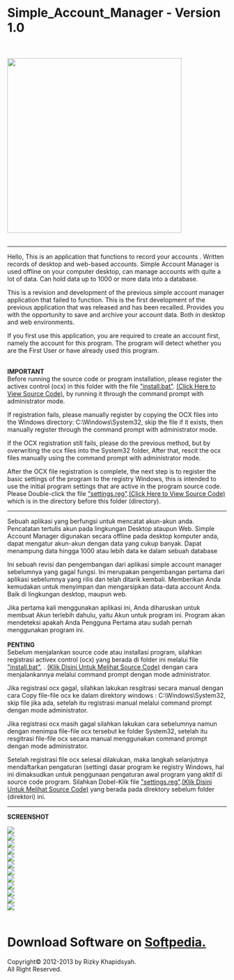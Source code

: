 # Simple_Account_Manager - Version 1.0
<br><br>
<img src="https://github.com/RizkyKhapidsyah/Simple_Account_Manager_v1.0/blob/master/certificate/Sertifikat%20100%25%20Bebas%20Malware%20-%20Simple%20Account%20Manager%20-%20Softpedia.PNG" width=400pt>
<br><br>
___
Hello,
This is an application that functions to record your accounts . Written records of desktop and web-based accounts. Simple Account Manager is used offline on your computer desktop, can manage accounts with quite a lot of data. Can hold data up to 1000 or more data into a database.

This is a revision and development of the previous simple account manager application that failed to function. This is the first development of the previous application that was released and has been recalled. Provides you with the opportunity to save and archive your account data. Both in desktop and web environments.

If you first use this application, you are required to create an account first, namely the account for this program. The program will detect whether you are the First User or have already used this program.

<br>
<b>IMPORTANT</b><br>
Before running the source code or program installation, please register the activex control (ocx) in this folder with the 
file <a href="https://github.com/RizkyKhapidsyah/Simple_Account_Manager_v1.0/tree/master/%5BINSTALLER_PROJECT%5D/RikySoft/Simple%20Account%20Manager%20v1.0/activeX">"install.bat"</a>. <a href="https://github.com/RizkyKhapidsyah/Simple_Account_Manager_v1.0/blob/master/%5BINSTALLER_PROJECT%5D/RikySoft/Simple%20Account%20Manager%20v1.0/activeX/install.bat"> (Click Here to View Source Code)</a>, by running it through the command prompt with administrator mode.

If registration fails, please manually register by copying the OCX files into the Windows directory:
C:\Windows\System32, skip the file if it exists, then manually register through the command prompt with administrator mode.

If the OCX registration still fails, please do the previous method, but by overwriting the ocx files into the System32 folder,
After that, rescit the ocx files manually using the command prompt with administrator mode.

After the OCX file registration is complete, the next step is to register the basic settings of the program to the registry
Windows, this is intended to use the initial program settings that are active in the program source code. Please Double-click 
the file <a href="https://github.com/RizkyKhapidsyah/Simple_Account_Manager_v1.0/tree/master/%5BINSTALLER_PROJECT%5D/RikySoft/Simple%20Account%20Manager%20v1.0">"settings.reg"</a>.<a href="https://github.com/RizkyKhapidsyah/Simple_Account_Manager_v1.0/blob/master/%5BINSTALLER_PROJECT%5D/RikySoft/Simple%20Account%20Manager%20v1.0/settings.reg">(Click Here to View Source Code)<a> which is in the directory before this folder (directory).


_____________________________________________________________

Sebuah aplikasi yang berfungsi untuk mencatat akun-akun anda. Pencatatan tertulis akun pada lingkungan Desktop ataupun Web. Simple Account Manager digunakan secara offline pada desktop komputer anda, dapat mengatur akun-akun dengan data yang cukup banyak. Dapat menampung data hingga 1000 atau lebih data ke dalam sebuah database

Ini sebuah revisi dan pengembangan dari aplikasi simple account manager sebelumnya yang gagal fungsi. Ini merupakan pengembangan pertama dari aplikasi sebelumnya yang rilis dan telah ditarik kembali. Memberikan Anda kemudakan untuk menyimpan dan mengarsipkan data-data account Anda. Baik di lingkungan desktop, maupun web. 

Jika pertama kali menggunakan aplikasi ini, Anda diharuskan untuk membuat Akun terlebih dahulu, yaitu Akun untuk program ini. Program akan mendeteksi apakah Anda Pengguna Pertama atau sudah pernah menggunakan program ini.
<br><br>
<b>PENTING</b><br>
Sebelum menjalankan source code atau installasi program, silahkan registrasi activex control (ocx) yang berada di folder ini
melalui file <a href="https://github.com/RizkyKhapidsyah/Simple_Account_Manager_v1.0/tree/master/%5BINSTALLER_PROJECT%5D/RikySoft/Simple%20Account%20Manager%20v1.0/activeX">"install.bat"</a>, . <a href="https://github.com/RizkyKhapidsyah/Simple_Account_Manager_v1.0/blob/master/%5BINSTALLER_PROJECT%5D/RikySoft/Simple%20Account%20Manager%20v1.0/activeX/install.bat"> (Klik Disini Untuk Melihat Source Code)</a> dengan cara menjalankannya melalui command prompt dengan mode administrator.

Jika registrasi ocx gagal, silahkan lakukan resgitrasi secara manual dengan cara Copy file-file ocx ke dalam direktory windows :
C:\Windows\System32, skip file jika ada, setelah itu registrasi manual melalui command prompt dengan mode administrator.

Jika registrasi ocx masih gagal silahkan lakukan cara sebelumnya namun dengan menimpa file-file ocx tersebut ke folder System32,
setelah itu resgitrasi file-file ocx secara manual menggunakan command prompt dengan mode administrator.

Setelah registrasi file ocx selesai dilakukan, maka langkah selanjutnya mendaftarkan pengaturan (setting) dasar program ke registry Windows, hal ini dimaksudkan untuk penggunaan pengaturan awal program yang aktif di source code program. Silahkan Dobel-Klik file <a href="https://github.com/RizkyKhapidsyah/Simple_Account_Manager_v1.0/tree/master/%5BINSTALLER_PROJECT%5D/RikySoft/Simple%20Account%20Manager%20v1.0">"settings.reg"</a>.<a href="https://github.com/RizkyKhapidsyah/Simple_Account_Manager_v1.0/blob/master/%5BINSTALLER_PROJECT%5D/RikySoft/Simple%20Account%20Manager%20v1.0/settings.reg">(Klik Disini Untuk Melihat Source Code)<a> yang berada pada direktory sebelum folder (direktori) ini.


_____________________________________________________________
<b>SCREENSHOT</b><br>

<img src="https://github.com/RizkyKhapidsyah/Simple_Account_Manager_v1.0/blob/master/screenshot/001.PNG"><br><img src="https://github.com/RizkyKhapidsyah/Simple_Account_Manager_v1.0/blob/master/screenshot/002.PNG"><br><img src="https://github.com/RizkyKhapidsyah/Simple_Account_Manager_v1.0/blob/master/screenshot/003.PNG"><br><img src="https://github.com/RizkyKhapidsyah/Simple_Account_Manager_v1.0/blob/master/screenshot/004.PNG"><br><img src="https://github.com/RizkyKhapidsyah/Simple_Account_Manager_v1.0/blob/master/screenshot/005.PNG"><br><img src="https://github.com/RizkyKhapidsyah/Simple_Account_Manager_v1.0/blob/master/screenshot/006.PNG"><br><img src="https://github.com/RizkyKhapidsyah/Simple_Account_Manager_v1.0/blob/master/screenshot/007.PNG"><br><img src="https://github.com/RizkyKhapidsyah/Simple_Account_Manager_v1.0/blob/master/screenshot/008.PNG"><br><img src="https://github.com/RizkyKhapidsyah/Simple_Account_Manager_v1.0/blob/master/screenshot/009.PNG"><br><img src="https://github.com/RizkyKhapidsyah/Simple_Account_Manager_v1.0/blob/master/screenshot/010.png"><br><img src="https://github.com/RizkyKhapidsyah/Simple_Account_Manager_v1.0/blob/master/screenshot/011.PNG"><br><img src="https://github.com/RizkyKhapidsyah/Simple_Account_Manager_v1.0/blob/master/screenshot/012.PNG"> 
<br><br>

# Download Software on <a href="https://www.softpedia.com/get/Security/Security-Related/RikySoft-Simple-Account-Manager.shtml" target="blank">Softpedia.</a><br>

Copyright© 2012-2013 by Rizky Khapidsyah.<br>
All Right Reserved.<br>
